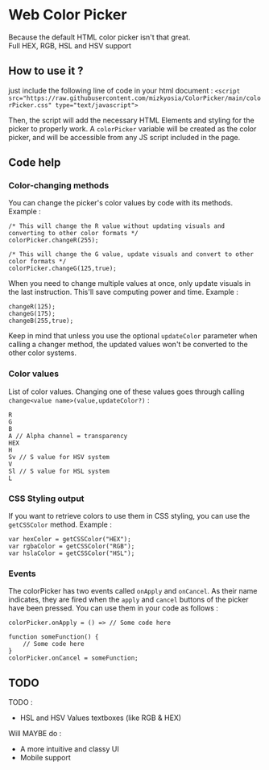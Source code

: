 # Web Color Picker

Because the default HTML color picker isn't that great.  
Full HEX, RGB, HSL and HSV support

## How to use it ?

just include the following line of code in your html document :
`<script src="https://raw.githubusercontent.com/mizkyosia/ColorPicker/main/colorPicker.css" type="text/javascript">`

Then, the script will add the necessary HTML Elements and styling for the picker to properly work. A `colorPicker` variable will be created as the color picker, and will be accessible from any JS script included in the page.

## Code help

### Color-changing methods

You can change the picker's color values by code with its methods. Example :

    /* This will change the R value without updating visuals and converting to other color formats */
    colorPicker.changeR(255);

    /* This will change the G value, update visuals and convert to other color formats */
    colorPicker.changeG(125,true);

When you need to change multiple values at once, only update visuals in the last instruction. This'll save computing power and time. Example :

    changeR(125);
    changeG(175);
    changeB(255,true);

Keep in mind that unless you use the optional `updateColor` parameter when calling a changer method, the updated values won't be converted to the other color systems.

### Color values

List of color values. Changing one of these values goes through calling `change<value name>(value,updateColor?)` :

    R
    G
    B
    A // Alpha channel = transparency
    HEX
    H
    Sv // S value for HSV system
    V
    Sl // S value for HSL system
    L

### CSS Styling output

If you want to retrieve colors to use them in CSS styling, you can use the `getCSSColor` method. Example :

    var hexColor = getCSSColor("HEX");
    var rgbaColor = getCSSColor("RGB");
    var hslaColor = getCSSColor("HSL");

### Events

The colorPicker has two events called `onApply` and `onCancel`. As their name indicates, they are fired when the `apply` and `cancel` buttons of the picker have been pressed. You can use them in your code as follows :

    colorPicker.onApply = () => // Some code here

    function someFunction() {
        // Some code here
    }
    colorPicker.onCancel = someFunction;

## TODO

TODO :

- HSL and HSV Values textboxes (like RGB & HEX)

Will MAYBE do :

- A more intuitive and classy UI
- Mobile support
